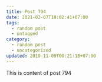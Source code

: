 ```yaml
---
title: Post 794
date: 2021-02-07T18:02:41+07:00
tags:
  - random post
  - untagged
category:
  - random post
  - uncategorized
updated: 2019-11-09T00:21:18+07:00
---
```

This is content of post 794